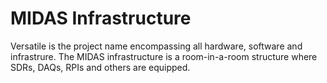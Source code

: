 # MIDAS Infrastructure

Versatile is the project name encompassing all hardware, software and infrastrure.
The MIDAS infrastructure is a room-in-a-room structure where SDRs, DAQs, RPIs and others are equipped.

